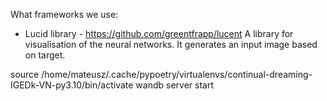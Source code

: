 


What frameworks we use:
* Lucid library - https://github.com/greentfrapp/lucent
A library for visualisation of the neural networks. It generates an input image based on target.


source /home/mateusz/.cache/pypoetry/virtualenvs/continual-dreaming-IGEDk-VN-py3.10/bin/activate
wandb server start